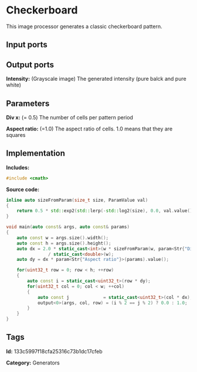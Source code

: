 # Checkerboard

This image processor generates a classic checkerboard pattern.

## Input ports

## Output ports

__Intensity:__ (Grayscale image) The generated intensity (pure balck and pure white)

## Parameters

__Div x:__ (= 0.5) The number of cells per pattern period

__Aspect ratio:__ (=1.0) The aspect ratio of cells. 1.0 means that they are squares

## Implementation

__Includes:__

```c++
#include <cmath>
```

__Source code:__

```c++
inline auto sizeFromParam(size_t size, ParamValue val)
{
	return 0.5 * std::exp2(std::lerp(-std::log2(size), 0.0, val.value()));
}

void main(auto const& args, auto const& params)
{
	auto const w = args.size().width();
	auto const h = args.size().height();
	auto dx = 2.0 * static_cast<int>(w * sizeFromParam(w, param<Str{"Div x"}>(params)))
				/ static_cast<double>(w);
	auto dy = dx * param<Str{"Aspect ratio"}>(params).value();

	for(uint32_t row = 0; row < h; ++row)
	{
		auto const i = static_cast<uint32_t>(row * dy);
		for(uint32_t col = 0; col < w; ++col)
		{
			auto const j             = static_cast<uint32_t>(col * dx);
			output<0>(args, col, row) = (i % 2 == j % 2) ? 0.0 : 1.0;
		}
	}
}

```

## Tags

__Id:__ 133c5997f18cfa25316c73b1dc17cfeb

__Category:__ Generators